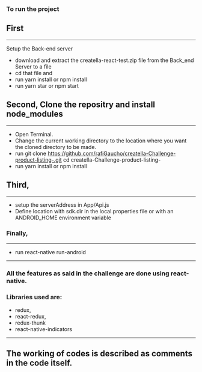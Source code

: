 ### To run the project


## First
--------
  Setup the Back-end server
  - download and extract the creatella-react-test.zip file from the Back_end Server to a file
  - cd that file and
  - run
    yarn install or npm install
  - run
    yarn star  or npm start


## Second, Clone the repositry and install node_modules
--------
  - Open Terminal.  
  - Change the current working directory to the location where you want the cloned directory to be made.
  - run
    git clone  https://github.com/rafiGaucho/creatella-Challenge-product-listing-.git
    cd creatella-Challenge-product-listing-
  - run
   yarn install or npm install

## Third,
--------
  - setup the serverAddress in App/Api.js
  - Define location with sdk.dir in the local.properties file or with an ANDROID_HOME environment variable

###  Finally,
--------
  - run
    react-native run-android


------

### All the features  as said in the challenge are done using react-native.
### Libraries used are:
  - redux,
  - react-redux,
  - redux-thunk  
  - react-native-indicators

----

## The working of codes is described as comments in the code itself.
